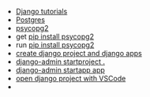 - [Django tutorials](https://youtu.be/unFGJhIvHU4?t=39)
- [Postgres](https://youtu.be/unFGJhIvHU4?t=43)
- [psycopg2](https://youtu.be/unFGJhIvHU4?t=49)
- get [pip install psycopg2](https://youtu.be/unFGJhIvHU4?t=56)
- run [pip install psycopg2](https://youtu.be/unFGJhIvHU4?t=59)
- [create django project and django apps](https://youtu.be/unFGJhIvHU4?t=63)
- [django-admin startproject .](https://youtu.be/unFGJhIvHU4?t=73)
- [django-admin startapp app](https://youtu.be/unFGJhIvHU4?t=76)
- [open django project with VSCode](https://youtu.be/unFGJhIvHU4?t=80)
- []()